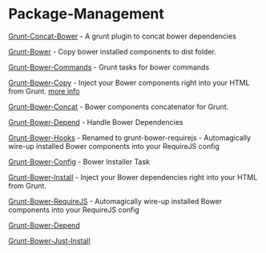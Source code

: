 Package-Management
==================

[Grunt-Concat-Bower](https://npmjs.org/package/grunt-concat-bower) - A grunt plugin to concat bower dependencies

[Grunt-Bower](https://npmjs.org/package/grunt-bower) - Copy bower installed components to dist folder.

[Grunt-Bower-Commands](https://npmjs.org/package/grunt-bower-commands) - Grunt tasks for bower commands


[Grunt-Bower-Copy](https://github.com/syeo/grunt-bower-copy) - Inject your Bower components right into your HTML from Grunt. [more info](http://stephenplusplus.github.io/grunt-bower-install)

[Grunt-Bower-Concat](https://npmjs.org/package/grunt-bower-concat) - Bower components concatenator for Grunt.

[Grunt-Bower-Depend](https://npmjs.org/package/grunt-bower-depend) - Handle Bower Dependencies

[Grunt-Bower-Hooks](https://npmjs.org/package/grunt-bower-hooks) - Renamed to grunt-bower-requirejs - Automagically wire-up installed Bower components into your RequireJS config

[Grunt-Bower-Config](https://npmjs.org/package/grunt-bower-config) - Bower Installer Task

[Grunt-Bower-Install](https://npmjs.org/package/grunt-bower-install) - Inject your Bower dependencies right into your HTML from Grunt.

[Grunt-Bower-RequireJS](https://npmjs.org/package/grunt-bower-requirejs) - Automagically wire-up installed Bower components into your RequireJS config

[Grunt-Bower-Depend](https://github.com/chrisgladd/grunt-bower-depend)

[Grunt-Bower-Just-Install](https://npmjs.org/package/grunt-bower-just-install)

